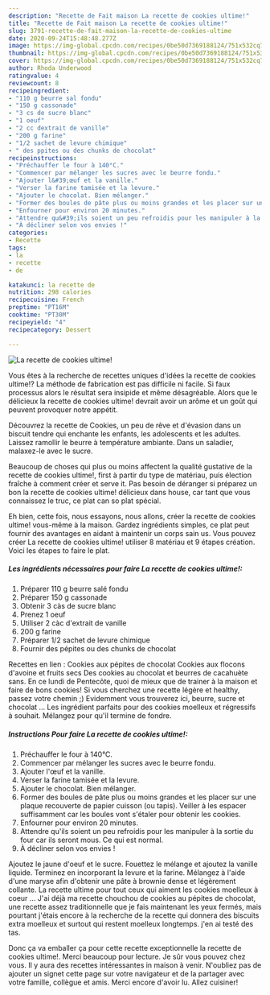 ```yaml
---
description: "Recette de Fait maison La recette de cookies ultime!"
title: "Recette de Fait maison La recette de cookies ultime!"
slug: 3791-recette-de-fait-maison-la-recette-de-cookies-ultime
date: 2020-09-24T15:48:48.277Z
image: https://img-global.cpcdn.com/recipes/0be50d7369188124/751x532cq70/la-recette-de-cookies-ultime-photo-principale-de-la-recette.jpg
thumbnail: https://img-global.cpcdn.com/recipes/0be50d7369188124/751x532cq70/la-recette-de-cookies-ultime-photo-principale-de-la-recette.jpg
cover: https://img-global.cpcdn.com/recipes/0be50d7369188124/751x532cq70/la-recette-de-cookies-ultime-photo-principale-de-la-recette.jpg
author: Rhoda Underwood
ratingvalue: 4
reviewcount: 8
recipeingredient:
- "110 g beurre sal fondu"
- "150 g cassonade"
- "3 cs de sucre blanc"
- "1 oeuf"
- "2 cc dextrait de vanille"
- "200 g farine"
- "1/2 sachet de levure chimique"
- " des ppites ou des chunks de chocolat"
recipeinstructions:
- "Préchauffer le four à 140°C."
- "Commencer par mélanger les sucres avec le beurre fondu."
- "Ajouter l&#39;œuf et la vanille."
- "Verser la farine tamisée et la levure."
- "Ajouter le chocolat. Bien mélanger."
- "Former des boules de pâte plus ou moins grandes et les placer sur une plaque recouverte de papier cuisson (ou tapis). Veiller à les espacer suffisamment car les boules vont s&#39;étaler pour obtenir les cookies."
- "Enfourner pour environ 20 minutes."
- "Attendre qu&#39;ils soient un peu refroidis pour les manipuler à la sortie du four car ils seront mous. Ce qui est normal."
- "À décliner selon vos envies !"
categories:
- Recette
tags:
- la
- recette
- de

katakunci: la recette de 
nutrition: 298 calories
recipecuisine: French
preptime: "PT16M"
cooktime: "PT30M"
recipeyield: "4"
recipecategory: Dessert

---
```



![La recette de cookies ultime!](https://img-global.cpcdn.com/recipes/0be50d7369188124/751x532cq70/la-recette-de-cookies-ultime-photo-principale-de-la-recette.jpg)

Vous êtes à la recherche de recettes uniques d'idées la recette de cookies ultime!? La méthode de fabrication est pas difficile ni facile. Si faux processus alors le résultat sera insipide et même désagréable. Alors que le délicieux la recette de cookies ultime! devrait avoir un arôme et un goût qui peuvent provoquer notre appétit.

Découvrez la recette de Cookies, un peu de rêve et d&#39;évasion dans un biscuit tendre qui enchante les enfants, les adolescents et les adultes. Laissez ramollir le beurre à température ambiante. Dans un saladier, malaxez-le avec le sucre.

Beaucoup de choses qui plus ou moins affectent la qualité gustative de la recette de cookies ultime!, first à partir du type de matériau, puis élection fraîche à comment créer et serve it. Pas besoin de déranger si préparez un bon la recette de cookies ultime! délicieux dans house, car tant que vous connaissez le truc, ce plat can so plat spécial.


Eh bien, cette fois, nous essayons, nous allons, créer la recette de cookies ultime! vous-même à la maison. Gardez ingrédients simples, ce plat peut fournir des avantages en aidant à maintenir un corps sain us. Vous pouvez créer La recette de cookies ultime! utiliser 8 matériau et 9 étapes création. Voici les étapes to faire le plat.

<!--inarticleads1-->

##### Les ingrédients nécessaires pour faire La recette de cookies ultime!:

1. Préparer 110 g beurre salé fondu
1. Préparer 150 g cassonade
1. Obtenir 3 càs de sucre blanc
1. Prenez 1 oeuf
1. Utiliser 2 càc d&#39;extrait de vanille
1.  200 g farine
1. Préparer 1/2 sachet de levure chimique
1. Fournir  des pépites ou des chunks de chocolat


Recettes en lien : Cookies aux pépites de chocolat Cookies aux flocons d&#39;avoine et fruits secs Des cookies au chocolat et beurres de cacahuète sans. En ce lundi de Pentecôte, quoi de mieux que de trainer à la maison et faire de bons cookies! Si vous cherchez une recette légère et healthy, passez votre chemin ;) Evidemment vous trouverez ici, beurre, sucre et chocolat … Les ingrédient parfaits pour des cookies moelleux et régressifs à souhait. Mélangez pour qu&#39;il termine de fondre. 

<!--inarticleads2-->

##### Instructions Pour faire La recette de cookies ultime!:

1. Préchauffer le four à 140°C.
1. Commencer par mélanger les sucres avec le beurre fondu.
1. Ajouter l&#39;œuf et la vanille.
1. Verser la farine tamisée et la levure.
1. Ajouter le chocolat. Bien mélanger.
1. Former des boules de pâte plus ou moins grandes et les placer sur une plaque recouverte de papier cuisson (ou tapis). Veiller à les espacer suffisamment car les boules vont s&#39;étaler pour obtenir les cookies.
1. Enfourner pour environ 20 minutes.
1. Attendre qu&#39;ils soient un peu refroidis pour les manipuler à la sortie du four car ils seront mous. Ce qui est normal.
1. À décliner selon vos envies !


Ajoutez le jaune d&#39;oeuf et le sucre. Fouettez le mélange et ajoutez la vanille liquide. Terminez en incorporant la levure et la farine. Mélangez à l&#39;aide d&#39;une maryse afin d&#39;obtenir une pâte à brownie dense et légèrement collante. La recette ultime pour tout ceux qui aiment les cookies moelleux à coeur … J&#39;ai déjà ma recette chouchou de cookies au pépites de chocolat, une recette assez traditionnelle que je fais maintenant les yeux fermés, mais pourtant j&#39;étais encore à la recherche de la recette qui donnera des biscuits extra moelleux et surtout qui restent moelleux longtemps. j&#39;en ai testé des tas. 


Donc ça va emballer ça pour cette recette exceptionnelle la recette de cookies ultime!. Merci beaucoup pour lecture. Je sûr vous pouvez chez vous. Il y aura des recettes  intéressantes in maison à venir. N'oubliez pas de ajouter un signet cette page sur votre navigateur et de la partager avec votre famille, collègue et amis. Merci encore d'avoir lu. Allez cuisiner!
